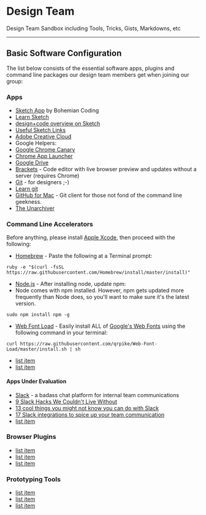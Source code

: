 # Design Team
Design Team Sandbox including Tools, Tricks, Gists, Markdowns, etc

---
## Basic Software Configuration
The list below consists of the essential software apps, plugins and command line packages our design team members get when joining our group:

###  Apps
- [Sketch App](http://bohemiancoding.com/sketch/) by Bohemian Coding
 - [Learn Sketch](http://bohemiancoding.com/sketch/learn/)
 - [design+code overview on Sketch](https://designcode.io/sketch)
 - [Useful Sketch Links](http://bohemiancoding.com/sketch/community/)
- [Adobe Creative Cloud](http://www.adobe.com)
- Google Helpers:
 - [Google Chrome Canary](https://www.google.com/chrome/browser/canary.html)
 - [Chrome App Launcher](https://chrome.google.com/webstore/launcher)
 - [Google Drive](https://www.google.com/drive/download/)
- [Brackets](http://brackets.io/) - Code editor with live browser preview and updates without a server (requires Chrome) 
- [Git](https://git-scm.com/) - for designers ;-)
 - [Learn git](http://try.github.com/)
- [GitHub for Mac](https://desktop.github.com/) - Git client for those not fond of the command line geekness.
- [The Unarchiver](https://itunes.apple.com/us/app/the-unarchiver/id425424353?mt=12)

### Command Line Accelerators
Before anything, please install [Apple Xcode](https://developer.apple.com/xcode/), then proceed with the following:
- [Homebrew](http://brew.sh/) - Paste the following at a Terminal prompt:
``` 
ruby -e "$(curl -fsSL https://raw.githubusercontent.com/Homebrew/install/master/install)" 
```
- [Node.js](https://nodejs.org/) - After installing node, update npm:
 - Node comes with npm installed. However, npm gets updated more frequently than Node does, so you'll want to make sure it's the latest version.
``` 
sudo npm install npm -g
```
- [Web Font Load](#) - Easily install ALL of [Google's Web Fonts](https://www.google.com/fonts) using the following command in your terminal:
```
curl https://raw.githubusercontent.com/qrpike/Web-Font-Load/master/install.sh | sh
```
- [list item](#)
- [list item](#)

#### Apps Under Evaluation
- [Slack](https://slack.com/) - a badass chat platform for internal team communications
 - [9 Slack Hacks We Couldn't Live Without](https://keen.io/blog/105456820166/9-slack-hacks-we-couldnt-live-without)
 - [13 cool things you might not know you can do with Slack](http://thenextweb.com/apps/2015/02/05/13-cool-things-might-not-know-can-slack/)
 - [17 Slack integrations to spice up your team communication](http://wpcurve.com/slack-integrations/)
- [list item](#)

###  Browser Plugins
- [list item](#)
- [list item](#)
- [list item](#)

###  Prototyping Tools
- [list item](#)
- [list item](#)
- [list item](#)